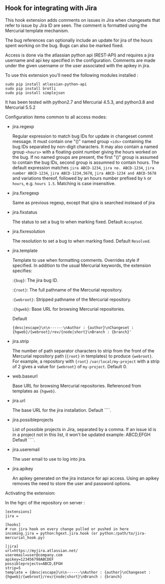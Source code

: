 ## Hook for integrating with Jira

This hook extension adds comments on issues in Jira when changesets
that refer to issue by Jira ID are seen. The comment is formatted using
the Mercurial template mechanism.

The bug references can optionally include an update for jira of the
hours spent working on the bug. Bugs can also be marked fixed.

Access is done via the atlassian python api (REST-API) and requires
a jira username and api key specified in the configuration. Comments
are made under the given username or the user associated with the apikey in jira.

To use this extension you'll need the following modules installed :

    sudo pip install atlassian-python-api
    sudo pip install brotli
    sudo pip install simplejson

It has been tested with python2.7 and Mercurial 4.5.3, and python3.8 and Mercurial 5.5.2

Configuration items common to all access modes:

* jira.regexp

  Regular expression to match bug IDs for update in changeset commit message.
  It must contain one "()" named group ``<ids>`` containing the bug
  IDs separated by non-digit characters. It may also contain
  a named group ``<hours>`` with a floating-point number giving the
  hours worked on the bug. If no named groups are present, the first
  "()" group is assumed to contain the bug IDs, second group is assumned to
  contain hours. The default expression matches ``jira ABCD-1234``,
  ``jira no. ABCD-1234``, ``jira number ABCD-1234``, ``jira ABCD-1234,5678``,
  ``jira ABCD-1234 and ABCD-5678`` and variations thereof, followed by an hours
   number prefixed by ``h`` or ``hours``, e.g. ``hours 1.5``.
   Matching is case insensitive.

* jira.fixregexp

  Same as previous regexp, except that sjira is searched insteaod of jira

* jira.fixstatus

  The status to set a bug to when marking fixed. Default ``Accepted``.

* jira.fixresolution

  The resolution to set a bug to when marking fixed. Default ``Resolved``.

* jira.template

  Template to use when formatting comments. Overrides style if
  specified. In addition to the usual Mercurial keywords, the
  extension specifies:

  :``{bug}``:     The jira bug ID.
  
  :``{root}``:    The full pathname of the Mercurial repository.
  
  :``{webroot}``: Stripped pathname of the Mercurial repository.
  
  :``{hgweb}``:   Base URL for browsing Mercurial repositories.

  Default 
  
  ``{desc|escape}\n\n------\nAuthor : {author}\nChangeset : {hgweb}/{webroot}/rev/{node|short}\nBranch : {branch}'``

* jira.strip

  The number of path separator characters to strip from the front of
  the Mercurial repository path (``{root}`` in templates) to produce
  ``{webroot}``. For example, a repository with ``{root}``
  ``/var/local/my-project`` with a strip of 2 gives a value for
  ``{webroot}`` of ``my-project``. Default 0.

* web.baseurl

  Base URL for browsing Mercurial repositories. Referenced from
  templates as ``{hgweb}``.

* jira.url

  The base URL for the jira installation.
  Default ````.

* jira.possibleprojects

  List of possible projects in Jira, separated by a comma. If an issue id
  is in a project not in this list, it won't be updated
  example: ABCD,EFGH
  Default ````.

* jira.useremail

  The user email to use to log into jira.

* jira.apikey

  An apikey generated on the jira instance for api access.
  Using an apikey removes the need to store the user and password
  options.

Activating the extension:

In the hgrc of the repository on server :

    [extensions]
    jira =

    [hooks]
    # run jira hook on every change pulled or pushed in here
    incoming.jira = python:hgext.jira.hook (or python:/path/to/jira-mercurial_hook.py)

    [jira]
    url=https://myjira.atlassian.net/
    useremail=user@company.com
    apikey=123456798ABCDEF
    possibleprojects=ABCD,EFGH
    strip=5
    template = {desc|escape}\n\n------\nAuthor : {author}\nChangeset : {hgweb}/{webroot}/rev/{node|short}\nBranch : {branch}

